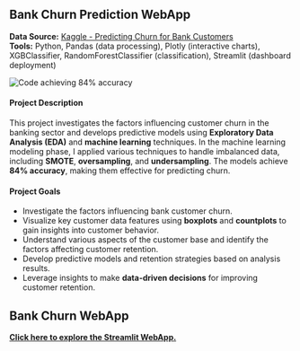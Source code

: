 ## **Bank Churn Prediction WebApp**  

**Data Source:** [Kaggle - Predicting Churn for Bank Customers](https://www.kaggle.com/datasets/adammaus/predicting-churn-for-bank-customers)  
**Tools:** Python, Pandas (data processing), Plotly (interactive charts), XGBClassifier, RandomForestClassifier (classification), Streamlit (dashboard deployment)  

![Code achieving 84% accuracy](https://github.com/RainbowHD/Bank-Customer-Analysis-Retention-and-Churn-Forecasting/blob/main/pages/predicting_notebook.ipynb)

#### **Project Description**  
This project investigates the factors influencing customer churn in the banking sector and develops predictive models using **Exploratory Data Analysis (EDA)** and **machine learning** techniques. In the machine learning modeling phase, I applied various techniques to handle imbalanced data, including **SMOTE**, **oversampling**, and **undersampling**. The models achieve **84% accuracy**, making them effective for predicting churn.

#### **Project Goals**  
- Investigate the factors influencing bank customer churn.
- Visualize key customer data features using **boxplots** and **countplots** to gain insights into customer behavior.
- Understand various aspects of the customer base and identify the factors affecting customer retention.
- Develop predictive models and retention strategies based on analysis results.
- Leverage insights to make **data-driven decisions** for improving customer retention.

## **Bank Churn WebApp**  
[**Click here to explore the Streamlit WebApp.**](https://bank-customer-analysis-retention-and-churn-forecasting.streamlit.app/)
